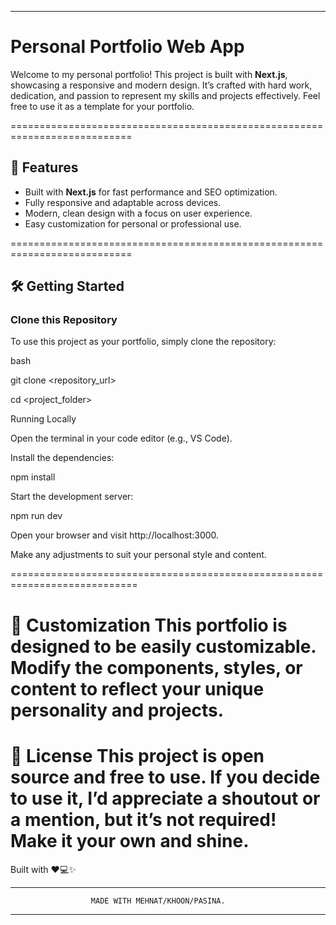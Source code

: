 -----------------------------------------------------------------------------
# Personal Portfolio Web App  

Welcome to my personal portfolio! This project is built with **Next.js**, showcasing a responsive and modern design. It’s crafted with hard work, dedication, and passion to represent my skills and projects effectively. Feel free to use it as a template for your portfolio.

===========================================================================

## 🚀 Features  
- Built with **Next.js** for fast performance and SEO optimization.  
- Fully responsive and adaptable across devices.  
- Modern, clean design with a focus on user experience.  
- Easy customization for personal or professional use.  

===========================================================================

## 🛠️ Getting Started  

### Clone this Repository  
To use this project as your portfolio, simply clone the repository:  

bash

git clone <repository_url>

cd <project_folder>

Running Locally

Open the terminal in your code editor (e.g., VS Code).

Install the dependencies:

npm install

Start the development server:

npm run dev

Open your browser and visit http://localhost:3000.

Make any adjustments to suit your personal style and content.

============================================================================

📌 Customization
This portfolio is designed to be easily customizable. Modify the components, styles, or content to reflect your unique personality and projects.
===========================================================================
📄 License
This project is open source and free to use. If you decide to use it, I’d appreciate a shoutout or a mention, but it’s not required! Make it your own and shine.
===========================================================================
Built with ❤️💻✨

----------------------------------------------------------------------------
                      MADE WITH MEHNAT/KHOON/PASINA.
----------------------------------------------------------------------------                      
